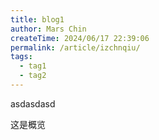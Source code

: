 ```yaml
---
title: blog1
author: Mars Chin
createTime: 2024/06/17 22:39:06
permalink: /article/izchnqiu/
tags:
  - tag1
  - tag2
---
```


asdasdasd

这是概览

<!-- more -->
